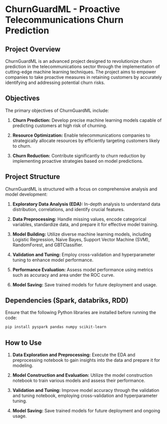 # ChurnGuardML - Proactive Telecommunications Churn Prediction

## Project Overview

ChurnGuardML is an advanced project designed to revolutionize churn prediction in the telecommunications sector through the implementation of cutting-edge machine learning techniques. The project aims to empower companies to take proactive measures in retaining customers by accurately identifying and addressing potential churn risks.

## Objectives

The primary objectives of ChurnGuardML include:

1. **Churn Prediction:** Develop precise machine learning models capable of predicting customers at high risk of churning.

2. **Resource Optimization:** Enable telecommunications companies to strategically allocate resources by efficiently targeting customers likely to churn.

3. **Churn Reduction:** Contribute significantly to churn reduction by implementing proactive strategies based on model predictions.

## Project Structure

ChurnGuardML is structured with a focus on comprehensive analysis and model development:

1. **Exploratory Data Analysis (EDA):** In-depth analysis to understand data distribution, correlations, and identify crucial features.

2. **Data Preprocessing:** Handle missing values, encode categorical variables, standardize data, and prepare it for effective model training.

3. **Model Building:** Utilize diverse machine learning models, including Logistic Regression, Naive Bayes, Support Vector Machine (SVM), RandomForest, and GBTClassifier.

4. **Validation and Tuning:** Employ cross-validation and hyperparameter tuning to enhance model performance.

5. **Performance Evaluation:** Assess model performance using metrics such as accuracy and area under the ROC curve.

6. **Model Saving:** Save trained models for future deployment and usage.

## Dependencies (Spark, databriks, RDD)

Ensure that the following Python libraries are installed before running the code:

```bash
pip install pyspark pandas numpy scikit-learn
```


## How to Use

1. **Data Exploration and Preprocessing:** Execute the EDA and preprocessing notebook to gain insights into the data and prepare it for modeling.

2. **Model Construction and Evaluation:** Utilize the model construction notebook to train various models and assess their performance.

3. **Validation and Tuning:** Improve model accuracy through the validation and tuning notebook, employing cross-validation and hyperparameter tuning.

4. **Model Saving:** Save trained models for future deployment and ongoing usage.



